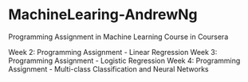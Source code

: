 # MachineLearing-AndrewNg
Programming Assignment in Machine Learning Course in Coursera 

Week 2: Programming Assignment - Linear Regression
Week 3: Programming Assignment - Logistic Regression
Week 4: Programming Assignment - Multi-class Classification and Neural Networks